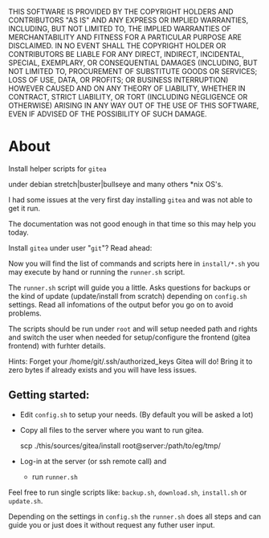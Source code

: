 
THIS SOFTWARE IS PROVIDED BY THE COPYRIGHT HOLDERS AND CONTRIBUTORS "AS IS"
AND ANY EXPRESS OR IMPLIED WARRANTIES, INCLUDING, BUT NOT LIMITED TO, THE
IMPLIED WARRANTIES OF MERCHANTABILITY AND FITNESS FOR A PARTICULAR PURPOSE ARE
DISCLAIMED. IN NO EVENT SHALL THE COPYRIGHT HOLDER OR CONTRIBUTORS BE LIABLE
FOR ANY DIRECT, INDIRECT, INCIDENTAL, SPECIAL, EXEMPLARY, OR CONSEQUENTIAL
DAMAGES (INCLUDING, BUT NOT LIMITED TO, PROCUREMENT OF SUBSTITUTE GOODS OR
SERVICES; LOSS OF USE, DATA, OR PROFITS; OR BUSINESS INTERRUPTION) HOWEVER
CAUSED AND ON ANY THEORY OF LIABILITY, WHETHER IN CONTRACT, STRICT LIABILITY,
OR TORT (INCLUDING NEGLIGENCE OR OTHERWISE) ARISING IN ANY WAY OUT OF THE USE
OF THIS SOFTWARE, EVEN IF ADVISED OF THE POSSIBILITY OF SUCH DAMAGE.


# About

Install helper scripts for `gitea`

under debian stretch|buster|bullseye and many others *nix OS's.

I had some issues at the very first day installing `gitea` and was not able to
get it run.

The documentation was not good enough in that time so this may help you today.

Install `gitea` under user "`git`"? Read ahead:

Now you will find the list of commands and scripts here in `install/*.sh` you
may execute by hand or running the `runner.sh` script.

The `runner.sh` script will guide you a little. Asks questions for backups or
the kind of update (update/install from scratch) depending on `config.sh`
settings.
Read all infomations of the output befor you go on to avoid problems.

The scripts should be run under `root` and will setup needed path and rights and
switch the user when needed for setup/configure the frontend (gitea frontend)
with furhter details.

Hints:
Forget your /home/git/.ssh/authorized_keys
Gitea will do! Bring it to zero bytes if already exists and you will have
less issues.


## Getting started:

+ Edit `config.sh` to setup your needs. (By default you will be asked a lot)

+ Copy all files to the server where you want to run gitea.

    scp ./this/sources/gitea/install root@server:/path/to/eg/tmp/

+ Log-in at the server (or ssh remote call) and
    - run `runner.sh`

Feel free to run single scripts like: `backup.sh`, `download.sh`, `install.sh`
or `update.sh`.

Depending on the settings in `config.sh` the `runner.sh` does
all steps and can guide you or just does it without request any futher user
input.

